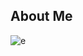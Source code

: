 ## About Me
![e](https://github.com/UCINE/UCINE/assets/62403196/da85e83f-8b3d-416d-8acd-a60814cce4de)
